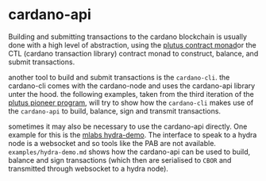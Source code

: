 # cardano-api

Building and submitting transactions to the cardano blockchain is usually done with a high level of abstraction, using the [plutus contract monad](https://github.com/input-output-hk/plutus-apps/tree/main/plutus-contract)or the CTL (cardano transaction library) contract monad to construct, balance, and submit transactions.

another tool to build and submit transactions is the `cardano-cli`. the cardano-cli comes with the cardano-node and uses the cardano-api library unter the hood. the following examples, taken from the third iteration of the [plutus pioneer program](https://github.com/input-output-hk/plutus-pioneer-program/tree/third-iteration), will try to show how the `cardano-cli` makes use of the `cardano-api` to build, balance, sign and transmit transactions. 

sometimes it may also be necessary to use the cardano-api directly. One example for this is the [mlabs hydra-demo](https://github.com/mlabs-haskell/hydra-demo). The interface to speak to a hydra node is a websocket and so tools like the PAB are not available. `examples/hydra-demo.md` shows how the cardano-api can be used to build, balance and sign transactions (which then are serialised to `CBOR` and transmitted through websocket to a hydra node).

